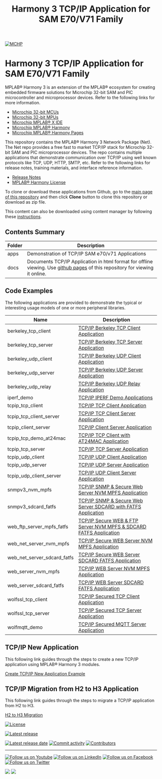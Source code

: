 ﻿---
title: Harmony 3 TCP/IP Application for SAM E70/V71 Family
nav_order: 1
has_children: true
has_toc: false
---
[![MCHP](https://www.microchip.com/ResourcePackages/Microchip/assets/dist/images/logo.png)](https://www.microchip.com)

# Harmony 3 TCP/IP Application for SAM E70/V71 Family

MPLAB® Harmony 3 is an extension of the MPLAB® ecosystem for creating
embedded firmware solutions for Microchip 32-bit SAM and PIC microcontroller
and microprocessor devices.  Refer to the following links for more information.

 - [Microchip 32-bit MCUs](https://www.microchip.com/design-centers/32-bit)
 - [Microchip 32-bit MPUs](https://www.microchip.com/design-centers/32-bit-mpus)
 - [Microchip MPLAB® X IDE](https://www.microchip.com/mplab/mplab-x-ide)
 - [Microchip MPLAB® Harmony](https://www.microchip.com/mplab/mplab-harmony)
 - [Microchip MPLAB® Harmony Pages](https://microchip-mplab-harmony.github.io/)

This repository contains the MPLAB® Harmony 3 Network Package (Net).  The
Net repo provides a free fast to market TCP/IP stack for Microchip 32-bit SAM and PIC microprocessor
devices. The repo contains multiple applications that demonstrate communication over TCP/IP
using well known protocols like TCP, UDP, HTTP, SMTP, etc.
Refer to the following links for release notes, training materials, and interface
reference information.

- [Release Notes](release_notes.md)
- [MPLAB® Harmony License](mplab_harmony_license.md)

To clone or download these applications from Github, go to the [main page of this repository](https://github.com/Microchip-MPLAB-Harmony/net_apps_sam_e70_v71) and then click **Clone** button to clone this repository or download as zip file.

This content can also be downloaded using content manager by following these [instructions](https://github.com/Microchip-MPLAB-Harmony/contentmanager/wiki).

## Contents Summary

| Folder     | Description                              |
| ---        | ---                                      |
| apps       | Demonstration of TCP/IP SAM e70/v71 Applications     |
| docs       | Documents TCP/IP Application in html format for offline viewing. Use [github pages](https://microchip-mplab-harmony.github.io/net_apps_pic32mz_da/) of this repository for viewing it online. |


## Code Examples

The following applications are provided to demonstrate the typical or interesting usage models of one or more peripheral libraries.

| Name | Description |
| ---- | ----------- |
|berkeley_tcp_client  | [TCP/IP Berkeley TCP Client Application](apps/berkeley_tcp_client/readme.md)  |
|berkeley_tcp_server  | [TCP/IP Berkeley TCP Server Application](apps/berkeley_tcp_server/readme.md)  |
|berkeley_udp_client  | [TCP/IP Berkeley UDP Client Application](apps/berkeley_udp_client/readme.md)  |
|berkeley_udp_server  | [TCP/IP Berkeley UDP Server Application](apps/berkeley_udp_server/readme.md)  |
|berkeley_udp_relay   | [TCP/IP Berkeley UDP Relay  Application](apps/berkeley_udp_relay/readme.md)   |
|iperf_demo           | [TCP/IP IPERF Demo Applications](apps/iperf_demo/readme.md)                   |
|tcpip_tcp_client     | [TCP/IP TCP Client Application](apps/tcpip_tcp_client/readme.md)              |
|tcpip_tcp_client_server | [TCP/IP TCP Client Server Application](apps/tcpip_tcp_client_server/readme.md)        |
|tcpip_client_server     | [TCP/IP Client Server Application](apps/tcpip_client_server/readme.md)              |
|tcpip_tcp_demo_at24mac| [TCP/IP TCP Client with AT24MAC Application](apps/tcpip_tcp_demo_at24mac/readme.md) |
|tcpip_tcp_server     | [TCP/IP TCP Server Application](apps/tcpip_tcp_server/readme.md)              |
|tcpip_udp_client     | [TCP/IP UDP Client Application](apps/tcpip_udp_client/readme.md)              |
|tcpip_udp_server     | [TCP/IP UDP Server Application](apps/tcpip_udp_server/readme.md)              |
|tcpip_udp_client_server     | [TCP/IP UDP Client Server Application](apps/tcpip_udp_client_server/readme.md)  |
|snmpv3_nvm_mpfs  | [TCP/IP SNMP & Secure Web Server NVM MPFS Application](apps/snmpv3_nvm_mpfs/readme.md)       |
|snmpv3_sdcard_fatfs  | [TCP/IP SNMP & Secure Web Server SDCARD with FATFS Application](apps/snmpv3_sdcard_fatfs/readme.md)       |
|web_ftp_server_mpfs_fatfs | [TCP/IP Secure WEB & FTP Server NVM MPFS & SDCARD FATFS Application](apps/web_ftp_server_mpfs_fatfs/readme.md)|
|web_net_server_nvm_mpfs | [TCP/IP Secure WEB Server NVM MPFS Application](apps/web_net_server_nvm_mpfs/readme.md)|
|web_net_server_sdcard_fatfs | [TCP/IP Secure WEB Server SDCARD FATFS Application](apps/web_net_server_sdcard_fatfs/readme.md)|
|web_server_nvm_mpfs | [TCP/IP WEB Server NVM MPFS Application](apps/web_server_nvm_mpfs/readme.md)|
|web_server_sdcard_fatfs | [TCP/IP WEB Server SDCARD FATFS Application](apps/web_server_sdcard_fatfs/readme.md)|
|wolfssl_tcp_client | [TCP/IP Secured TCP Client Application](apps/wolfssl_tcp_client/readme.md)|
|wolfssl_tcp_server | [TCP/IP Secured TCP Server Application](apps/wolfssl_tcp_server/readme.md)|
|wolfmqtt_demo | [TCP/IP Secured MQTT Server Application](apps/wolfmqtt_demo/readme.md)|

## TCP/IP New Application
This following link guides through the steps to create a new TCP/IP application using MPLAB® Harmony 3 modules.

[Create TCP/IP New Application Example](https://github.com/Microchip-MPLAB-Harmony/net/wiki/Create-your-first-tcpip-application)

## TCP/IP Migration from H2 to H3 Application
This following link guides through the steps to migrate a TCP/IP application from H2 to H3.

[H2 to H3 Migration](https://github.com/Microchip-MPLAB-Harmony/net/wiki/H2-to-H3-Migration)


[![License](https://img.shields.io/badge/license-Harmony%20license-orange.svg)](https://github.com/Microchip-MPLAB-Harmony/net_apps_sam_e70_v71/blob/master/mplab_harmony_license.md)

[![Latest release](https://img.shields.io/github/release/Microchip-MPLAB-Harmony/net_apps_sam_e70_v71.svg)](https://github.com/Microchip-MPLAB-Harmony/net_apps_sam_e70_v71/releases/latest)

[![Latest release date](https://img.shields.io/github/release-date/Microchip-MPLAB-Harmony/net_apps_sam_e70_v71.svg)](https://github.com/Microchip-MPLAB-Harmony/net_apps_sam_e70_v71/releases/latest)
[![Commit activity](https://img.shields.io/github/commit-activity/y/Microchip-MPLAB-Harmony/net_apps_sam_e70_v71.svg)](https://github.com/Microchip-MPLAB-Harmony/net_apps_sam_e70_v71/graphs/commit-activity)
[![Contributors](https://img.shields.io/github/contributors-anon/Microchip-MPLAB-Harmony/net_apps_sam_e70_v71.svg)]()

____

[![Follow us on Youtube](https://img.shields.io/badge/Youtube-Follow%20us%20on%20Youtube-red.svg)](https://www.youtube.com/user/MicrochipTechnology)
[![Follow us on LinkedIn](https://img.shields.io/badge/LinkedIn-Follow%20us%20on%20LinkedIn-blue.svg)](https://www.linkedin.com/company/microchip-technology)
[![Follow us on Facebook](https://img.shields.io/badge/Facebook-Follow%20us%20on%20Facebook-blue.svg)](https://www.facebook.com/microchiptechnology/)
[![Follow us on Twitter](https://img.shields.io/twitter/follow/MicrochipTech.svg?style=social)](https://twitter.com/MicrochipTech)

[![](https://img.shields.io/github/stars/Microchip-MPLAB-Harmony/net_apps_pic32mz_da.svg?style=social)]()
[![](https://img.shields.io/github/watchers/Microchip-MPLAB-Harmony/net_apps_pic32mz_da.svg?style=social)]()
